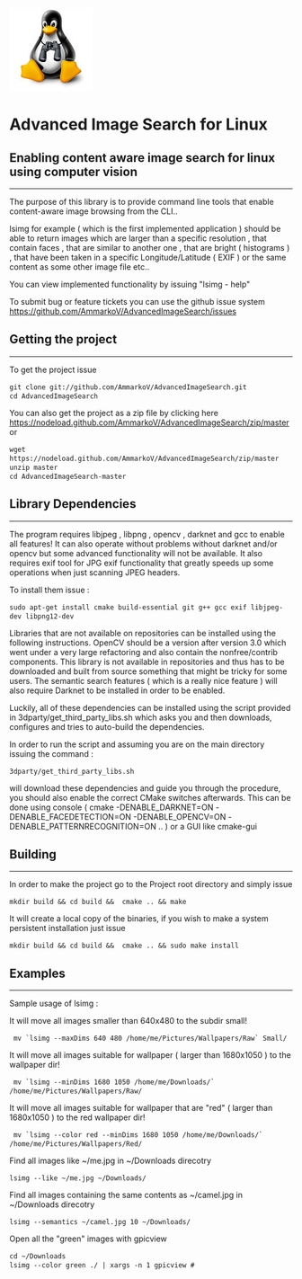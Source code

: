![Advanced Image Search for Linux](https://raw.githubusercontent.com/AmmarkoV/AdvancedImageSearch/master/data/logoSml.jpg)

# Advanced Image Search for Linux
## Enabling content aware image search for linux using computer vision
------------------------------------------------------------------ 
The purpose of this library is to provide command line tools that enable content-aware image browsing from the CLI..

lsimg for example ( which is the first implemented application ) should be able to return images which are larger than a specific resolution , that contain faces , that are similar to another one , that are bright ( histograms ) , that have been taken in a specific Longitude/Latitude ( EXIF ) or the same content as some other image file etc..

You can view implemented functionality by issuing "lsimg - help" 


To submit bug or feature tickets you can use the github issue system
https://github.com/AmmarkoV/AdvancedImageSearch/issues 


## Getting the project
------------------------------------------------------------------ 
To get the project issue 
```
git clone git://github.com/AmmarkoV/AdvancedImageSearch.git
cd AdvancedImageSearch
```

You can also get the project as a zip file by clicking here
https://nodeload.github.com/AmmarkoV/AdvancedImageSearch/zip/master
or 

```
wget https://nodeload.github.com/AmmarkoV/AdvancedImageSearch/zip/master
unzip master
cd AdvancedImageSearch-master
```


## Library Dependencies
------------------------------------------------------------------ 
The program requires libjpeg , libpng , opencv , darknet and gcc to enable all features! It can also operate without problems without darknet and/or opencv but some advanced functionality will not be available.
It also requires exif tool for JPG exif functionality that greatly speeds up some operations when just scanning JPEG headers.
 

To install them issue :
```
sudo apt-get install cmake build-essential git g++ gcc exif libjpeg-dev libpng12-dev
```

Libraries that are not available on repositories can be installed using the following instructions. OpenCV should be a version after version 3.0 which went under a very large refactoring and also contain the nonfree/contrib components. This library is not available in repositories and thus has to be downloaded and built from source something that might be tricky for some users. The semantic search features ( which is a really nice feature ) will also require Darknet to be installed in order to be enabled.

Luckily, all of these dependencies can be installed using the script provided in 3dparty/get_third_party_libs.sh which asks you and then downloads, configures and tries to auto-build the dependencies. 

In order to run the script and assuming you are on the main directory issuing the command :
```
3dparty/get_third_party_libs.sh
```
will download these dependencies and guide you through the procedure, you should also enable the correct CMake switches afterwards. This can be done using console ( cmake -DENABLE_DARKNET=ON -DENABLE_FACEDETECTION=ON -DENABLE_OPENCV=ON -DENABLE_PATTERNRECOGNITION=ON .. )  or a GUI like cmake-gui 


## Building
------------------------------------------------------------------ 
In order to make the project go to the Project root directory and simply issue
```
mkdir build && cd build &&  cmake .. && make
```
It will create a local copy of the binaries, if you wish to make a system persistent installation just issue

```
mkdir build && cd build &&  cmake .. && sudo make install
```




## Examples
------------------------------------------------------------------ 
Sample usage of lsimg :

It will move all images smaller than 640x480 to the subdir small!
```
 mv `lsimg --maxDims 640 480 /home/me/Pictures/Wallpapers/Raw` Small/
```
 
It will move all images suitable for wallpaper ( larger than 1680x1050 ) to the wallpaper dir!
```
 mv `lsimg --minDims 1680 1050 /home/me/Downloads/` /home/me/Pictures/Wallpapers/Raw/
```
 
It will move all images suitable for wallpaper that are "red" ( larger than 1680x1050 ) to the red wallpaper dir!
```
 mv `lsimg --color red --minDims 1680 1050 /home/me/Downloads/` /home/me/Pictures/Wallpapers/Red/
```

Find all images like ~/me.jpg in ~/Downloads direcotry 
```
lsimg --like ~/me.jpg ~/Downloads/
```


Find all images containing the same contents as ~/camel.jpg in ~/Downloads direcotry 
```
lsimg --semantics ~/camel.jpg 10 ~/Downloads/
```

Open all the "green" images with gpicview
```
cd ~/Downloads
lsimg --color green ./ | xargs -n 1 gpicview #
```
 



